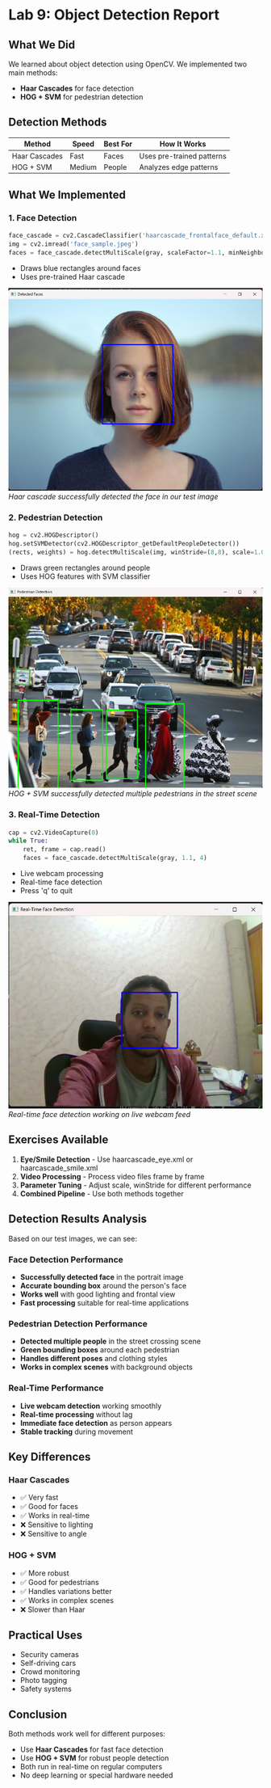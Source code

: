 # Lab 9: Object Detection Report

## What We Did
We learned about object detection using OpenCV. We implemented two main methods:
- **Haar Cascades** for face detection
- **HOG + SVM** for pedestrian detection

## Detection Methods

| Method | Speed | Best For | How It Works |
|--------|-------|----------|--------------|
| Haar Cascades | Fast | Faces | Uses pre-trained patterns |
| HOG + SVM | Medium | People | Analyzes edge patterns |

## What We Implemented

### 1. Face Detection
```python
face_cascade = cv2.CascadeClassifier('haarcascade_frontalface_default.xml')
img = cv2.imread('face_sample.jpeg')
faces = face_cascade.detectMultiScale(gray, scaleFactor=1.1, minNeighbors=5)
```
- Draws blue rectangles around faces
- Uses pre-trained Haar cascade

![Face Detection Result](images/face_detection_haar_cascade_classifier.png)
*Haar cascade successfully detected the face in our test image*

### 2. Pedestrian Detection
```python
hog = cv2.HOGDescriptor()
hog.setSVMDetector(cv2.HOGDescriptor_getDefaultPeopleDetector())
(rects, weights) = hog.detectMultiScale(img, winStride=(8,8), scale=1.05)
```
- Draws green rectangles around people
- Uses HOG features with SVM classifier

![Pedestrian Detection Result](images/pedestrian_detection_hog.png)
*HOG + SVM successfully detected multiple pedestrians in the street scene*

### 3. Real-Time Detection
```python
cap = cv2.VideoCapture(0)
while True:
    ret, frame = cap.read()
    faces = face_cascade.detectMultiScale(gray, 1.1, 4)
```
- Live webcam processing
- Real-time face detection
- Press 'q' to quit

![Live Face Detection](images/live_cam_face_detection.png)
*Real-time face detection working on live webcam feed*

## Exercises Available
1. **Eye/Smile Detection** - Use haarcascade_eye.xml or haarcascade_smile.xml
2. **Video Processing** - Process video files frame by frame
3. **Parameter Tuning** - Adjust scale, winStride for different performance
4. **Combined Pipeline** - Use both methods together

## Detection Results Analysis

Based on our test images, we can see:

### Face Detection Performance
- **Successfully detected face** in the portrait image
- **Accurate bounding box** around the person's face
- **Works well** with good lighting and frontal view
- **Fast processing** suitable for real-time applications

### Pedestrian Detection Performance  
- **Detected multiple people** in the street crossing scene
- **Green bounding boxes** around each pedestrian
- **Handles different poses** and clothing styles
- **Works in complex scenes** with background objects

### Real-Time Performance
- **Live webcam detection** working smoothly
- **Real-time processing** without lag
- **Immediate face detection** as person appears
- **Stable tracking** during movement

## Key Differences

### Haar Cascades
- ✅ Very fast
- ✅ Good for faces  
- ✅ Works in real-time
- ❌ Sensitive to lighting
- ❌ Sensitive to angle

### HOG + SVM
- ✅ More robust
- ✅ Good for pedestrians
- ✅ Handles variations better
- ✅ Works in complex scenes
- ❌ Slower than Haar

## Practical Uses
- Security cameras
- Self-driving cars
- Crowd monitoring
- Photo tagging
- Safety systems

## Conclusion
Both methods work well for different purposes:
- Use **Haar Cascades** for fast face detection
- Use **HOG + SVM** for robust people detection
- Both run in real-time on regular computers
- No deep learning or special hardware needed

